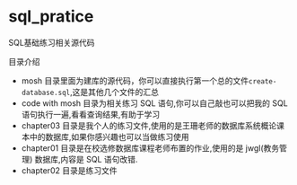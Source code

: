 # sql_pratice
SQL基础练习相关源代码

目录介绍
- mosh 目录里面为建库的源代码，你可以直接执行第一个总的文件`create-database.sql`,这是其他几个文件的汇总
- code with mosh 目录为相关练习 SQL 语句,你可以自己敲也可以把我的 SQL 语句执行一遍,看看查询结果,有助于学习
- chapter03 目录是我个人的练习文件,使用的是王珊老师的数据库系统概论课本中的数据库,如果你感兴趣也可以当做练习使用
- chapter01 目录是在校选修数据库课程老师布置的作业,使用的是 jwgl(教务管理) 数据库,内容是 SQL 语句改错.
- chapter02 目录是练习文件
